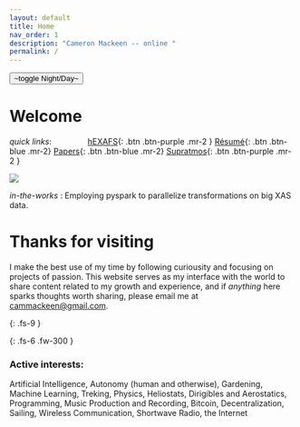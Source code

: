 ```yaml
---
layout: default
title: Home
nav_order: 1
description: "Cameron Mackeen -- online "
permalink: /
---
```



<button class="btn js-toggle-dark-mode">~toggle Night/Day~</button>

<script>
const toggleDarkMode = document.querySelector('.js-toggle-dark-mode')
const cssFile = document.querySelector('[rel="stylesheet"]')
const originalCssRef = cssFile.getAttribute('href')
const darkModeCssRef = originalCssRef.replace('just-the-docs.css', 'dark-mode-preview.css')

cssFile.setAttribute('href',  darkModeCssRef)

addEvent(toggleDarkMode, 'click', function(){
  if (cssFile.getAttribute('href') === originalCssRef) {
    cssFile.setAttribute('href',  darkModeCssRef)
  } else {
    cssFile.setAttribute('href', originalCssRef)
  }
})
</script>
# Welcome

*quick links*: &emsp;&emsp;&emsp;&emsp;
[hEXAFS](/docs/projects/hexafs.md){: .btn .btn-purple .mr-2 }
[Résumé](/assets/cammackeen_resume.pdf){: .btn .btn-blue .mr-2}
[Papers](/docs/academic/academic.md){: .btn .btn-blue .mr-2}
[Supratmos](/docs/projects/supratmos.md){: .btn .btn-purple .mr-2 }

![](/assets/cam_precipice.jpg)

*in-the-works* : Employing pyspark to parallelize transformations on big XAS data.

# Thanks for visiting 

 I make the best use of my time by following curiousity and focusing on
projects of passion. This website serves as my interface with the world to
share content related to my growth and experience, and if *anything* here
sparks thoughts worth sharing, please email me at cammackeen@gmail.com. 




{: .fs-9 }

{: .fs-6 .fw-300 }





### Active interests:

Artificial Intelligence, Autonomy (human and otherwise), Gardening, Machine Learning, Treking, Physics,  Heliostats, Dirigibles and Aerostatics,
Programming, Music Production and Recording,  Bitcoin, Decentralization, Sailing, Wireless Communication, Shortwave Radio, the Internet 

